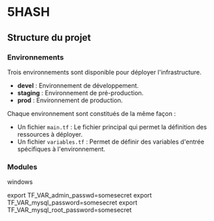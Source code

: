 # 5HASH

## Structure du projet 

### Environnements 

Trois environnements sont disponible pour déployer l'infrastructure.

*   **devel** : Environnement de développement.
*   **staging** : Environnement de pré-production.
*   **prod** : Environnement de production.

Chaque environnement sont constitués de la même façon :
*   Un fichier `main.tf` : Le fichier principal qui permet la définition des ressources à déployer.
*   Un fichier `variables.tf` : Permet de définir des variables d'entrée spécifiques à l'environnement. 

### Modules 

windows 

export TF_VAR_admin_passwd=somesecret
export TF_VAR_mysql_password=somesecret
export TF_VAR_mysql_root_password=somesecret
